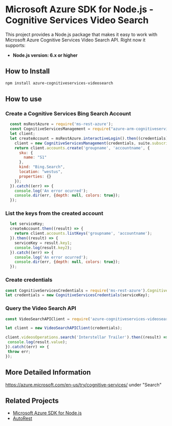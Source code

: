 # Microsoft Azure SDK for Node.js - Cognitive Services Video Search

This project provides a Node.js package that makes it easy to work with Microsoft Azure Cognitive Services Video Search API. Right now it supports:
- **Node.js version: 6.x or higher**


## How to Install

```bash
npm install azure-cognitiveservices-videosearch
```

## How to use

### Create a Cognitive Services Bing Search Account

```javascript
  const msRestAzure = require('ms-rest-azure');
  const CognitiveServicesManagement = require("azure-arm-cognitiveservices");
  let client;
  let createAccount = msRestAzure.interactiveLogin().then((credentials) => {
    client = new CognitiveServicesManagement(credentials, suite.subscriptionId);
    return client.accounts.create('groupname', 'accountname', {
      sku: {
        name: "S1"
      },
      kind: "Bing.Search",
      location: "westus",
      properties: {}
    });
  }).catch((err) => {
    console.log('An error ocurred');
    console.dir(err, {depth: null, colors: true});
  });
```

### List the keys from the created account

```javascript
  let serviceKey;
  createAccount.then((result) => {
    return client.accounts.listKeys('groupname', 'accountname');
  }).then((result) => {
    serviceKey = result.key1;
    console.log(result.key2);
  }).catch((err) => {
    console.log('An error ocurred');
    console.dir(err, {depth: null, colors: true});
  });
```

### Create credentials

 ```javascript
 const CognitiveServicesCredentials = require('ms-rest-azure').CognitiveServicesCredentials;
 let credentials = new CognitiveServicesCredentials(serviceKey);
 ```

### Query the Video Search API

 ```javascript
const VideoSearchAPIClient = require('azure-cognitiveservices-videosearch');

let client = new VideoSearchAPIClient(credentials);

client.videosOperations.search('Interstellar Trailer').then((result) => {
  console.log(result.value);
}).catch((err) => {
  throw err;
});
```

## More Detailed Information

https://azure.microsoft.com/en-us/try/cognitive-services/ under "Search"


## Related Projects

- [Microsoft Azure SDK for Node.js](https://github.com/Azure/azure-sdk-for-node)
- [AutoRest](https://github.com/Azure/autorest)
